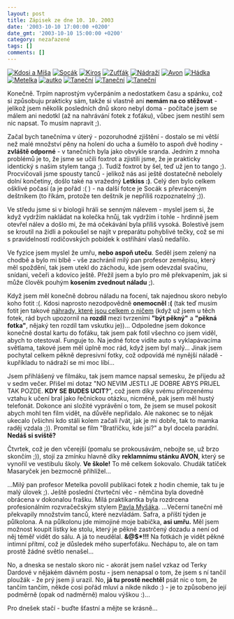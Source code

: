 ```yaml
---
layout: post
title: Zápisek ze dne 10. 10. 2003
date: '2003-10-10 17:00:00 +0200'
date_gmt: '2003-10-10 15:00:00 +0200'
category: nezařazené
tags: []
comments: []
---
```

<div >  <a href="/%base_url%/assets/old-images/kdosiamysa.jpg"><img alt="Kdosi a Míša" src="%base_url%/assets/old-images/kdosiamysa.jpg"></a>  <a href="/%base_url%/assets/old-images/socak2.jpg"><img alt="Socák" src="%base_url%/assets/old-images/socak2.jpg"></a>  <a href="/%base_url%/assets/old-images/kiros.jpg"><img alt="Kiros" src="%base_url%/assets/old-images/kiros.jpg"></a>  <a href="/%base_url%/assets/old-images/zuttak.jpg"><img alt="Zuťťák" src="%base_url%/assets/old-images/zuttak.jpg"></a>  <a href="/%base_url%/assets/old-images/nadrazi.jpg"><img alt="Nádraží" src="%base_url%/assets/old-images/nadrazi.jpg"></a>  <a href="/%base_url%/assets/old-images/avon.jpg"><img alt="Avon" src="%base_url%/assets/old-images/avon.jpg"></a>  <a href="/%base_url%/assets/old-images/hadka.jpg"><img alt="Hádka" src="%base_url%/assets/old-images/hadka.jpg"></a>  <a href="/%base_url%/assets/old-images/metelka.jpg"><img alt="Metelka" src="%base_url%/assets/old-images/metelka.jpg"></a>  <a href="/%base_url%/assets/old-images/autko.jpg"><img alt="autko" src="%base_url%/assets/old-images/autko.jpg"></a>  <a href="/%base_url%/assets/old-images/tanec1.jpg"><img alt="Taneční" src="%base_url%/assets/old-images/tanec1.jpg"></a>  <a href="/%base_url%/assets/old-images/tanec2.jpg"><img alt="Taneční" src="%base_url%/assets/old-images/tanec2.jpg"></a>  <a href="/%base_url%/assets/old-images/tanec3.jpg"><img alt="Taneční" src="%base_url%/assets/old-images/tanec3.jpg"></a>  </div>
<p>Konečně. Trpím naprostým vyčerpáním a nedostatkem času a spánku, což si způsobuju prakticky sám,  takže si vlastně ani <strong>nemám na co stěžovat</strong> - jelikož jsem několik posledních dnů skoro nebyl doma - počítače jsem  se málem ani nedotkl (až na nahrávání fotek z foťáku), vůbec jsem nestihl sem nic napsat. To musím napravit  ;).</p>
<p>Začal bych tanečníma v úterý - pozoruhodné zjištění - dostalo se mi větší než malé množství pěny  na holení do ucha a šumělo to aspoň dvě hodiny - <strong>zvláště odporné</strong> - v tanečních byla jako  obvykle sranda. Jedním z mnoha problémů je to, že jsme se učili foxtrot a zjistili jsme, že je prakticky  identický s našim stylem tanga ;). Tudíž foxtrot by šel, teď už jen to tango ;). Procvičovali jsme  spousty tanců - jelikož nás asi ještě dostatečně nebolely dolní končetiny, došlo také na vražedný  <strong>Letkiss :)</strong>. Celý den bylo celkem ošklivé počasí (a je pořád :( ) - na další fotce je Socák s převráceným  deštníkem (to říkám, protože ten deštník je nepříliš rozpoznatelný ;)).</p>
<p>Ve středu jsme si v biologii hráli se senným nálevem - myslel jsem si, že když vydržím nakládat  na kolečka hnůj, tak vydržím i tohle - hrdinně jsem otevřel nálev a došlo mi, že má očekávání  byla příliš vysoká. Bolestivě jsem se kroutil na židli a pokoušel se najít v preparátu pohyblivé  tečky, což se mi s pravidelností rodičovských pobídek k ostříhání vlasů nedařilo.</p>
<p>Ve fyzice jsem myslel že umřu, <strong>nebo aspoň uteču</strong>. Seděl jsem zelený na chodbě a bylo mi blbě -  vše zachránil milý pan profesor zeměpisu, který měl spoždění, tak jsem utekl do záchodu,  kde jsem odevzdal svačinu, snídani, večeři a kdovíco ještě. Přežil jsem a bylo pro mě překvapením,  jak si může člověk pouhým <strong>kosením zvednout náladu</strong> ;).</p>
<p>Když jsem měl konečně dobrou náladu na focení, tak najednou skoro nebylo koho fotit :(.  Kdosi naprosto nezodpovědně <strong>onemocněl :(</strong> (tak teď musím fotit jen takové  <a href="/%base_url%/assets/old-images/spz.jpg">náhrady, které jsou celkem o ničem</a> (když už jsem u těch fotek,  rád bych upozornil na <strong>rozdíl</strong> mezi tvrzeními <strong>"být pěkný"</strong> a <strong>"pěkná fotka"</strong>,  nějaký ten rozdíl tam vskutku je))... Odpoledne jsem dokonce  konečně dostal kartu do foťáku, tak jsem pak fotil všechno co jsem viděl, abych to otestoval. Funguje to.  Na jedné fotce vidíte auto s vyklapávacíma světlama, takové jsem měl úplně moc rád, když jsem byl malý...  Jinak jsem pochytal celkem pěkně depresivní fotky, což odpovídá mé nynější náladě - kupříkladu to nádraží  se mi moc líbí...</p>
<p>Jsem přihlášený ve filmáku, tak jsem mamce napsal semesku, že přijedu až v sedm večer. Přišel mi dotaz  "NO NEVIM JESTLI JE DOBRE ABYS PRIJEL TAK POZDE. <strong>KDY SE BUDES UCIT?</strong>", což jsem díky svému přirozenému  vztahu k učení bral jako řečnickou otázku, nicméně, pak jsem měl hustý telefonát.  Dokonce ani složité vyprávění o tom, že jsem se musel pokosit abych mohl ten film vidět,  na důvěře nepřidalo. Ale nakonec se to nějak ukecalo (všichni kdo stáli kolem začali řvát,  jak je mi dobře, tak to mamka raděj vzdala ;)). Promítal se film "Bratříčku, kde jsi?" a byl  docela parádní. <strong>Nedáš si sviště?</strong></p>
<p>Čtvrtek, což je den včerejší (pomalu se prokousávám, nebojte se, už brzo skončím ;)), stojí za  zmínku hlavně díky <strong>reklamnímu stánku AVON</strong>, který se vynořil ve vestibulu školy. <strong>Ve škole!</strong> To mě celkem  šokovalo. Chudák tatíček Masaryček jen bezmocně přihlížel...</p>
<p>...Milý pan profesor Metelka povolil publikaci fotek z hodin chemie, tak tu je malý úlovek ;).  Ještě poslední čtvrteční věc - němčina byla dovedně obrácena v dokonalou frašku. Milá  praktikantka byla rozdrcena profesionálním rozvračečským stylem  <a href="/%base_url%/assets/old-images/okoboli.jpg">Pavla Myšáka</a>. ...Večerní taneční mě překvapily množstvím  tanců, které nezvládám. Safra, a příští týden je půlkolona. A na půlkolonu jde  mimojiné moje babička, <strong>asi umřu.</strong> Měl jsem možnost koupit lístky ke stolu, který je pěkně  zastrčený dozadu a není od něj téměř vidět do sálu. A já to neudělal. <strong>&@$*!!!</strong> Na fotkách  je vidět pěkné intimní přítmí, což je důsledek mého superfoťáku. Nechápu to, ale on tam prostě  žádné světlo nenašel...</p>
<p>No, a dneska se nestalo skoro nic - akorát jsem našel vzkaz od Terky Dardové v nějakém dávném  postu - jsem nenapsal o tom, že jsem s ní tančil ploužák - že prý jsem ji urazil. No, <strong>já tu prostě  nechtěl</strong> psát nic o tom, že tančím tančím, někde cosi pořád mluví a nikde nikdo :) - je to způsobeno  její podměrně (opak od nadměrně) malou výškou :)...</p>
<p>Pro dnešek stačí - buďte šťastní a mějte se krásně...</p>

